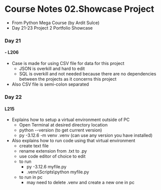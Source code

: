 # Course Notes 02.Showcase Project
- From Python Mega Course (by Ardit Sulce)
- Day 21-23 Project 2 Portfolio Showcase 

### Day 21
#### - L206 
- Case is made for using CSV file for data for this project
  - JSON is overkill and hard to edit
  - SQL is overkill and not needed because there are no dependencies between the projects as it concerns this project
- Also CSV file is semi-colon separated

### Day 22
#### L215
- Explains how to setup a virtual environment outside of PC
  - Open Terminal at desired directory location
  - python --version (to get current version)
  - py -3.12.6 -m venv .venv (can use any version you have installed)
- Also explains how to run code using that virtual environment
  - create text file
  - rename extension from .txt to .py
  - use code editor of choice to edit
  - to run
    - py -3.12.6 myfile.py
    - .venv\Scripts\python myfile.py
  - to run in pc
    - may need to delete .venv and create a new one in pc
